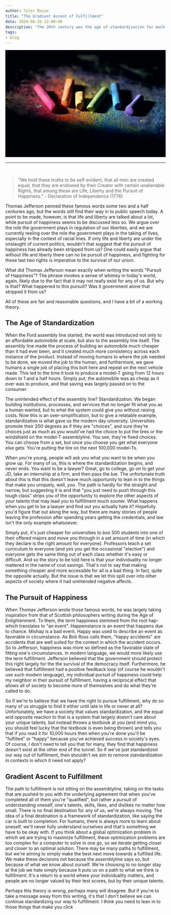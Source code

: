 ```yaml
---
author: Tyler Rouze
title: "The Gradient Ascent of Fulfillment"
date: 2020-08-26 12:00:00
description: "The 20th century was the age of standardization for much of the world, and while this lifted people out of poverty and made necessities cheaper, we've let it's practice slip in to much of society which is having a detrimental affect."
tags:
- blog
---
```


<img src="/images/individuality.jpg">
<hr><br>

> "We hold these truths to be self-evident, that all men are created equal, that they are endowed by their Creator with certain unalienable Rights, that among these are Life, Liberty and the Pursuit of Happiness." - Declaration of Independence (1776)

Thomas Jefferson penned these famous words some two and a half centuries ago, but the words still find their way in to public speech today. A point to be made, however, is that life and liberty are talked about a lot, while pursuit of happiness seems to be discussed less so. We argue over the role the government plays in regulation of our liberties, and we are currently reeling over the role the government plays in the taking of lives, especially in the context of racial lines. If only life and liberty are under the onslaught of current politics, wouldn't that suggest that the pursuit of happiness has already been stripped from us? One could easily argue that without life and liberty there can no be pursuit of happiness, and fighting for these last  two rights is imperative to the survival of our union.

What did Thomas Jefferson mean exactly when writing the words "Pursuit of Happiness"? The phrase invokes a sense of whimsy in today's world, again, likely due to the fact that it may not really exist for any of us. But why is that? What happened to this pursuit? Was it government alone that stripped it from us?

All of these are fair and reasonable questions, and I have a bit of a working theory.

## The Age of Standardization

When the Ford assembly line started, the world was introduced not only to an affordable automobile at scale, but also to the assembly line itself. The assembly line made the process of building an automobile much cheaper than it had ever been, and it created much more consistency across each instance of the product. Instead of moving humans to where the job needed to be done, we moved the job to the human, and furthermore, we gave humans a single job of placing this bolt here and repeat on the next vehicle made. This led to the time it took to produce a model-T going from 12 hours down to 1 and a half hours. Simply put, the automobile was as cheap as it ever was to produce, and that saving was largely passed on to the consumer.

The unintended effect of the assembly line? Standardization. We began building institutions, processes, and services that no longer fit what you as a human wanted, but to what the system could give you without raising costs. Now this is an over-simplification, but to give a relatable example, standardization is what gave us the modern day university. Universities promote their 200 degrees as if they are "choices", and sure they're choices just as much as you would've had the choice to put the tires or the windshield on the model-T assemblyline. You see, they're fixed choices. You can choose from a set, but once you choose you get what everyone else gets. You're putting the tire on the next 100,000 model-Ts.

When you're young, people will ask you what you want to be when you grow up. For many of us, this is where the standardization begins, and never ends. You want to be a lawyer? Great, go to college, go on to get your JD, take an internship at a firm, and then pass the bar. The unfortunate truth about this is that this doesn't leave much opportunity to lean in to the things that make you uniquely, well, *you*. The path is hardly for the straight and narrow, but suggesting it is and that "you just need to push through this tough class" strips you of the opportunity to explore the other aspects of your talents that may lead you to fulfillment much sooner. What happens when you get to be a lawyer and find out you actually hate it? Hopefully you'd figure that out along the way, but there are many stories of people leaving the profession after spending years getting the credentials, and law isn't the only example whatsoever.

Simply put, it's just cheaper for universities to box 500 students into one of their offered majors and move you through in a set amount of time (in which they declare is the right amount for everyone). Professors teach a set curriculum to everyone (and yes you get the occasional "elective") and everyone gets the same thing out of each class whether it's easy or difficult. And so the story to be told here is that your individuality no longer mattered in the name of cost savings. That's not to say that making something cheaper and more accessible for all is a bad thing. In fact, quite the opposite actually. But the issue is that we let this spill over into other aspects of society where it had unintended negative affects.

## The Pursuit of Happiness
When Thomas Jefferson wrote those famous words, he was largely taking inspiration from that of Scottish philosophers writing during the Age of
Enlightenment. To them, the term happiness stemmed from the root hap- which translates to "an event". Happenstance is an event that happens due to chance. Mishap is a bad event. Happy was used to describe an event as favorable in circumstance. As Bob Ross calls them, "happy accidents" are accidents that are well suited for the context in which the accident occurs. So to Jefferson, happiness was more so defined as the favorable state of fitting one's circumstances. In modern language, we would more likely use the term fulfillment. Jefferson believed that the government should protect this right largely for the the survival of the democracy itself. Furthermore, he believed that fulfillment had a positive feedback loop (of course he wouldn't use such modern language), my individual pursuit of happiness could help my neighbor in their pursuit of fulfillment, having a reciprocal effect that allows all of society to become more of themselves and do what they're called to do.

So if we're to believe that we have the right to pursue fulfillment, why do so many of us struggle to find it either until late in life or never at all? Unfortunately, we have a society that values standardization, and the equal and opposite reaction to that is a system that largely doesn't care about your unique talents, but instead throws a textbook at you (and mind you, you should feel lucky that the textbook is even being thrown) and tells you that if you read it for 10,000 hours then when you're done you'll be "fulfilled" or "happy" because you've achieved success in society's eyes. Of course, I don't need to tell you that for many, they find that happiness doesn't exist at the other end of the tunnel. So if we've just standardized our way out of fulfillment, then shouldn't we aim to remove standardization in contexts in which it need not apply?

## Gradient Ascent to Fulfillment
The path to fulfillment is not sitting on the assemblyline, taking on the tasks that are pushed to you with the underlying agreement that when you've completed all of them you're "qualified", but rather a pursuit of understanding oneself, one's talents, skills, likes, and dislikes no matter how small. There is no final destination for any of us, we're always moving. The idea of a final destination is a framework of standardization, like saying the car is built to completion. For humans, there is always more to learn about oneself, we'll never fully understand ourselves and that's something we have to be okay with. If you think about a global optimization problem in which we are trying to maximize fulfillment, these optimization problems are too complex for a computer to solve in one go, so we iterate getting closer and closer to an optimal solution. There may be many paths to fulfillment, but we're aiming to simply make the best next move towards a fulfilled life. We make these decisions not because the assemblyline says so, but because of what we know about ourself. We're choosing to no longer stay at the job we hate simply because it puts us on a path to what we think is fulfillment. It's a return to a world where your individuality matters, and people are no longer valued by their test scores, but by their unique talents.

Perhaps this theory is wrong, perhaps many will disagree. But if you're to take a message away from this writing, it's that I don't believe we can continue standardizing our way to fulfillment. I think you need to lean in to those things that make you click
